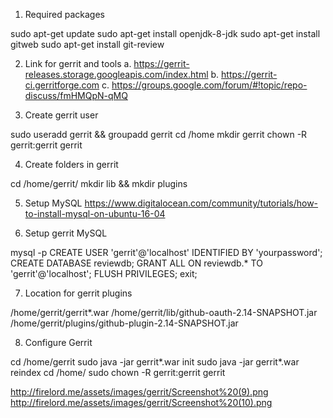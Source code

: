 1. Required packages

sudo apt-get update
sudo apt-get install openjdk-8-jdk
sudo apt-get install gitweb
sudo apt-get install git-review

2. Link for gerrit and tools
 a. https://gerrit-releases.storage.googleapis.com/index.html
 b. https://gerrit-ci.gerritforge.com
 c. https://groups.google.com/forum/#!topic/repo-discuss/fmHMQpN-qMQ

3. Create gerrit user

sudo useradd gerrit && groupadd gerrit
cd /home
mkdir gerrit
chown -R gerrit:gerrit gerrit

4. Create folders in gerrit

cd /home/gerrit/
mkdir lib && mkdir plugins

5. Setup MySQL
 https://www.digitalocean.com/community/tutorials/how-to-install-mysql-on-ubuntu-16-04

6. Setup gerrit MySQL

mysql -p
CREATE USER 'gerrit'@'localhost' IDENTIFIED BY 'yourpassword';
CREATE DATABASE reviewdb;
GRANT ALL ON reviewdb.* TO 'gerrit'@'localhost';
FLUSH PRIVILEGES;
exit;

7. Location for gerrit plugins

/home/gerrit/gerrit*.war
/home/gerrit/lib/github-oauth-2.14-SNAPSHOT.jar
/home/gerrit/plugins/github-plugin-2.14-SNAPSHOT.jar

8. Configure Gerrit

cd /home/gerrit
sudo java -jar gerrit*.war init
sudo java -jar gerrit*.war reindex
cd /home/
sudo chown -R gerrit:gerrit gerrit


http://firelord.me/assets/images/gerrit/Screenshot%20(9).png
http://firelord.me/assets/images/gerrit/Screenshot%20(10).png


